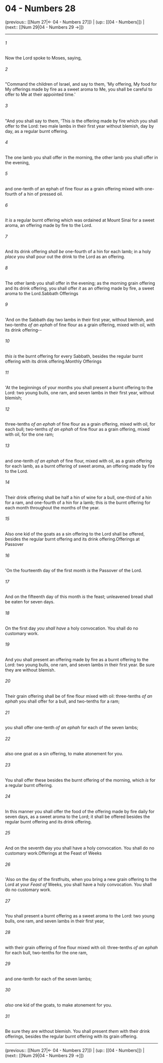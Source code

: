 # 04 - Numbers 28

(previous:: [[Num 27|← 04 - Numbers 27]]) | (up:: [[04 - Numbers]]) | (next:: [[Num 29|04 - Numbers 29 →]])

***


###### 1 
Now the Lord spoke to Moses, saying, 

###### 2 
"Command the children of Israel, and say to them, 'My offering, My food for My offerings made by fire as a sweet aroma to Me, you shall be careful to offer to Me at their appointed time.' 

###### 3 
"And you shall say to them, 'This _is_ the offering made by fire which you shall offer to the Lord: two male lambs in their first year without blemish, day by day, as a regular burnt offering. 

###### 4 
The one lamb you shall offer in the morning, the other lamb you shall offer in the evening, 

###### 5 
and one-tenth of an ephah of fine flour as a grain offering mixed with one-fourth of a hin of pressed oil. 

###### 6 
_It is_ a regular burnt offering which was ordained at Mount Sinai for a sweet aroma, an offering made by fire to the Lord. 

###### 7 
And its drink offering _shall be_ one-fourth of a hin for each lamb; in a holy _place_ you shall pour out the drink to the Lord as an offering. 

###### 8 
The other lamb you shall offer in the evening; as the morning grain offering and its drink offering, you shall offer _it_ as an offering made by fire, a sweet aroma to the Lord.Sabbath Offerings 

###### 9 
'And on the Sabbath day two lambs in their first year, without blemish, and two-tenths _of an ephah_ of fine flour as a grain offering, mixed with oil, with its drink offering-- 

###### 10 
_this is_ the burnt offering for every Sabbath, besides the regular burnt offering with its drink offering.Monthly Offerings 

###### 11 
'At the beginnings of your months you shall present a burnt offering to the Lord: two young bulls, one ram, and seven lambs in their first year, without blemish; 

###### 12 
three-tenths _of an ephah_ of fine flour as a grain offering, mixed with oil, for each bull; two-tenths _of an ephah_ of fine flour as a grain offering, mixed with oil, for the one ram; 

###### 13 
and one-tenth _of an ephah_ of fine flour, mixed with oil, as a grain offering for each lamb, as a burnt offering of sweet aroma, an offering made by fire to the Lord. 

###### 14 
Their drink offering shall be half a hin of wine for a bull, one-third of a hin for a ram, and one-fourth of a hin for a lamb; this _is_ the burnt offering for each month throughout the months of the year. 

###### 15 
Also one kid of the goats as a sin offering to the Lord shall be offered, besides the regular burnt offering and its drink offering.Offerings at Passover 

###### 16 
'On the fourteenth day of the first month _is_ the Passover of the Lord. 

###### 17 
And on the fifteenth day of this month _is_ the feast; unleavened bread shall be eaten for seven days. 

###### 18 
On the first day _you shall have_ a holy convocation. You shall do no customary work. 

###### 19 
And you shall present an offering made by fire as a burnt offering to the Lord: two young bulls, one ram, and seven lambs in their first year. Be sure they are without blemish. 

###### 20 
Their grain offering shall be of fine flour mixed with oil: three-tenths _of an ephah_ you shall offer for a bull, and two-tenths for a ram; 

###### 21 
you shall offer one-tenth _of an ephah_ for each of the seven lambs; 

###### 22 
also one goat _as_ a sin offering, to make atonement for you. 

###### 23 
You shall offer these besides the burnt offering of the morning, which _is_ for a regular burnt offering. 

###### 24 
In this manner you shall offer the food of the offering made by fire daily for seven days, as a sweet aroma to the Lord; it shall be offered besides the regular burnt offering and its drink offering. 

###### 25 
And on the seventh day you shall have a holy convocation. You shall do no customary work.Offerings at the Feast of Weeks 

###### 26 
'Also on the day of the firstfruits, when you bring a new grain offering to the Lord at your _Feast of_ Weeks, you shall have a holy convocation. You shall do no customary work. 

###### 27 
You shall present a burnt offering as a sweet aroma to the Lord: two young bulls, one ram, and seven lambs in their first year, 

###### 28 
with their grain offering of fine flour mixed with oil: three-tenths _of an ephah_ for each bull, two-tenths for the one ram, 

###### 29 
and one-tenth for each of the seven lambs; 

###### 30 
_also_ one kid of the goats, to make atonement for you. 

###### 31 
Be sure they are without blemish. You shall present _them_ with their drink offerings, besides the regular burnt offering with its grain offering.

***

(previous:: [[Num 27|← 04 - Numbers 27]]) | (up:: [[04 - Numbers]]) | (next:: [[Num 29|04 - Numbers 29 →]])
